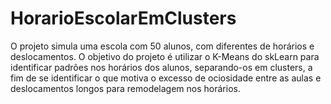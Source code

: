# HorarioEscolarEmClusters
O projeto simula uma escola com 50 alunos, com diferentes de horários e deslocamentos. O objetivo do projeto é utilizar o K-Means do skLearn para identificar padrões nos horários dos alunos, separando-os em clusters, a fim de se identificar o que motiva o excesso de ociosidade entre as aulas e deslocamentos longos para remodelagem nos horários.
